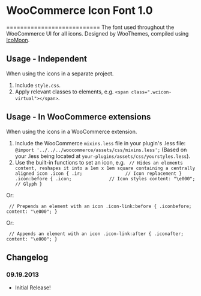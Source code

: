 # WooCommerce Icon Font 1.0
===========================
The font used throughout the WooCommerce UI for all icons. Designed by WooThemes, compiled using [IcoMoon](http://icomoon.io/).

## Usage - Independent
When using the icons in a separate project.
1. Include `style.css`.
2. Apply relevant classes to elements, e.g. `<span class=".wcicon-virtual"></span>`.

## Usage - In WooCommerce extensions
When using the icons in a WooCommerce extension.
1. Include the WooCommerce `mixins.less` file in your plugin's .less file: `@import '../../../woocommerce/assets/css/mixins.less';` (Based on your .less being located at `your-plugins/assets/css/yourstyles.less`).
2. Use the built-in functions to set an icon, e.g.
`
// Hides an elements content, reshapes it into a 1em x 1em square containing a centrally aligned icon
.icon {
	.ir; 				// Icon replacement
}
.icon:before {
	.icon; 				// Icon styles
	content: "\e000";	// Glyph
}`

Or:

`
// Prepends an element with an icon
.icon-link:before {
	.iconbefore;
	content: "\e000";
}`

Or:

`
// Appends an element with an icon
.icon-link:after {
	.iconafter;
	content: "\e000";
}`

## Changelog
### 09.19.2013
* Initial Release!